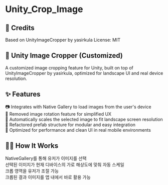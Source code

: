 # Unity_Crop_Image  

## 📌 Credits
Based on UnityImageCropper by yasirkula
License: MIT

## 📱 Unity Image Cropper (Customized)  
A customized image cropping feature for Unity, built on top of UnityImageCropper by yasirkula, optimized for landscape UI and real device resolution.  

## ✨ Features  
📷 Integrates with Native Gallery to load images from the user's device  
🔄 Removed image rotation feature for simplified UX  
🎯 Automatically scales the selected image to fit landscape screen resolution  
🧩 Refactored prefab structure for modular and easy integration  
🚀 Optimized for performance and clean UI in real mobile environments  

## 🧑‍💻 How It Works
NativeGallery를 통해 유저가 이미지를 선택  
선택된 이미지가 현재 디바이스의 가로 해상도에 맞춰 자동 스케일  
크롭 영역을 유저가 조절 가능  
크롭된 결과 이미지를 앱 내에서 바로 활용 가능  
